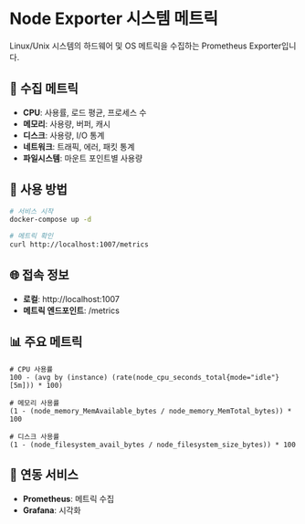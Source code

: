 # Node Exporter 시스템 메트릭

Linux/Unix 시스템의 하드웨어 및 OS 메트릭을 수집하는 Prometheus Exporter입니다.

## 🎯 수집 메트릭

- **CPU**: 사용률, 로드 평균, 프로세스 수
- **메모리**: 사용량, 버퍼, 캐시
- **디스크**: 사용량, I/O 통계
- **네트워크**: 트래픽, 에러, 패킷 통계
- **파일시스템**: 마운트 포인트별 사용량

## 🚀 사용 방법

```bash
# 서비스 시작
docker-compose up -d

# 메트릭 확인
curl http://localhost:1007/metrics
```

## 🌐 접속 정보

- **로컬**: http://localhost:1007
- **메트릭 엔드포인트**: /metrics

## 📊 주요 메트릭

```promql
# CPU 사용률
100 - (avg by (instance) (rate(node_cpu_seconds_total{mode="idle"}[5m])) * 100)

# 메모리 사용률
(1 - (node_memory_MemAvailable_bytes / node_memory_MemTotal_bytes)) * 100

# 디스크 사용률
(1 - (node_filesystem_avail_bytes / node_filesystem_size_bytes)) * 100
```

## 🔗 연동 서비스

- **Prometheus**: 메트릭 수집
- **Grafana**: 시각화
